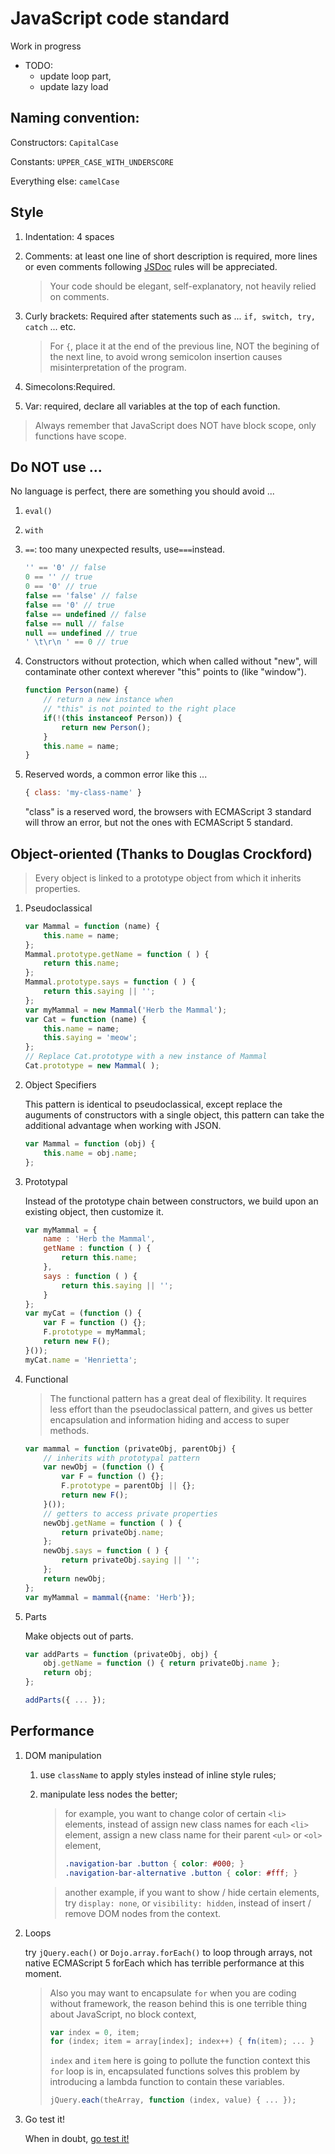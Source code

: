 # JavaScript code standard
Work in progress
* TODO:
    * update loop part,
    * update lazy load

## Naming convention:

Constructors: ```CapitalCase```

Constants: ```UPPER_CASE_WITH_UNDERSCORE```

Everything else: ```camelCase```

## Style

1. Indentation: 4 spaces

2. Comments: at least one line of short description is required, more lines or even comments following [JSDoc](http://usejsdoc.org/) rules will be appreciated.

    > Your code should be elegant, self-explanatory, not heavily relied on comments.

2. Curly brackets:
Required after statements such as ... ```if, switch, try, catch``` ... etc.

    > For ```{```, place it at the end of the previous line,
    > NOT the begining of the next line,
    > to avoid wrong semicolon insertion causes misinterpretation of the program.

3. Simecolons:Required.

4. Var: required, declare all variables at the top of each function.
> Always remember that JavaScript does NOT have block scope, only functions have scope.

## Do NOT use ...

No language is perfect, there are something you should avoid ...

1. ```eval()```
2. ```with```
3. ```==```: too many unexpected results, use```===```instead.

    ```javascript
    '' == '0' // false
    0 == '' // true
    0 == '0' // true
    false == 'false' // false
    false == '0' // true
    false == undefined // false
    false == null // false
    null == undefined // true
    ' \t\r\n ' == 0 // true
    ```

4. Constructors without protection, which when called without "new", will contaminate other context wherever "this" points to (like "window").

    ```javascript
    function Person(name) {
        // return a new instance when
        // "this" is not pointed to the right place
        if(!(this instanceof Person)) {
            return new Person();
        }
        this.name = name;
    }
    ```

5. Reserved words, a common error like this ...

    ```javascript
    { class: 'my-class-name' }
    ```

    "class" is a reserved word, the browsers with ECMAScript 3 standard will throw an error, but not the ones with ECMAScript 5 standard.
    

## Object-oriented (Thanks to Douglas Crockford)

> Every object is linked to a prototype object from which it inherits properties.

1. Pseudoclassical

    ```javascript
    var Mammal = function (name) {
        this.name = name;
    };
    Mammal.prototype.getName = function ( ) {
        return this.name;
    };
    Mammal.prototype.says = function ( ) {
        return this.saying || '';
    };
    var myMammal = new Mammal('Herb the Mammal');
    var Cat = function (name) {
        this.name = name;
        this.saying = 'meow';
    };
    // Replace Cat.prototype with a new instance of Mammal
    Cat.prototype = new Mammal( );
    ```

2. Object Specifiers

    This pattern is identical to pseudoclassical,
    except replace the auguments of constructors with a single object,
    this pattern can take the additional advantage when working with JSON.
    
    ```javascript
    var Mammal = function (obj) {
        this.name = obj.name;
    };
    ```

3. Prototypal

    Instead of the prototype chain between constructors,
    we build upon an existing object, then customize it.
    
    ```javascript
    var myMammal = {
        name : 'Herb the Mammal',
        getName : function ( ) {
            return this.name;
        },
        says : function ( ) {
            return this.saying || '';
        }
    };
    var myCat = (function () {
        var F = function () {};
        F.prototype = myMammal;
        return new F();
    }());
    myCat.name = 'Henrietta';
    ```

4. Functional

    > The functional pattern has a great deal of flexibility. 
    > It requires less effort than the pseudoclassical pattern,
    > and gives us better encapsulation and information hiding and access to super methods.


    ```javascript
    var mammal = function (privateObj, parentObj) {
        // inherits with prototypal pattern
        var newObj = (function () {
            var F = function () {};
            F.prototype = parentObj || {};
            return new F();
        }());
        // getters to access private properties
        newObj.getName = function ( ) {
            return privateObj.name;
        };
        newObj.says = function ( ) {
            return privateObj.saying || '';
        };
        return newObj;
    };
    var myMammal = mammal({name: 'Herb'});
    ```

5. Parts

    Make objects out of parts.
    
    ```javascript
    var addParts = function (privateObj, obj) {
        obj.getName = function () { return privateObj.name };
        return obj;
    };

    addParts({ ... });
    ```

## Performance

1. DOM manipulation

    1. use `className` to apply styles instead of inline style rules;
    2. manipulate less nodes the better;
        
        > for example, you want to change color of certain `<li>` elements,
        > instead of assign new class names for each `<li>` element,
        > assign a new class name for their parent `<ul>` or `<ol>` element,
        > ```css
        > .navigation-bar .button { color: #000; }
        > .navigation-bar-alternative .button { color: #fff; }
        > ```

        > another example, if you want to show / hide certain elements,
        > try `display: none`, or `visibility: hidden`,
        > instead of insert / remove DOM nodes from the context.

2. Loops

    try `jQuery.each()` or `Dojo.array.forEach()` to loop through arrays,
    not native ECMAScript 5 forEach which has terrible performance at this moment.
    
    > Also you may want to encapsulate `for` when you are coding without framework,
    > the reason behind this is one terrible thing about JavaScript, no block context,
    > ```javascript
    > var index = 0, item;
    > for (index; item = array[index]; index++) { fn(item); ... }
    > ```
    > `index` and `item` here is going to pollute the function context this `for` loop is in,
    > encapsulated functions solves this problem by introducing a lambda function to contain these variables.
    > ```javascript
    > jQuery.each(theArray, function (index, value) { ... });
    > ```
    
3. Go test it!

    When in doubt, [go test it!](http://jsperf.com/)

